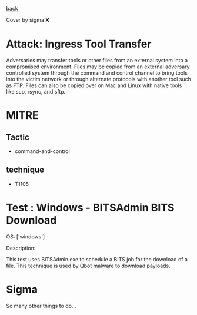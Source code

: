 [back](../index.md)

Cover by sigma :x: 

# Attack: Ingress Tool Transfer

 Adversaries may transfer tools or other files from an external system into a compromised environment. Files may be copied from an external adversary controlled system through the command and control channel to bring tools into the victim network or through alternate protocols with another tool such as FTP. Files can also be copied over on Mac and Linux with native tools like scp, rsync, and sftp.

# MITRE
## Tactic
  - command-and-control

## technique
  - T1105

# Test : Windows - BITSAdmin BITS Download

OS: ['windows']

Description:

 This test uses BITSAdmin.exe to schedule a BITS job for the download of a file.
This technique is used by Qbot malware to download payloads.


# Sigma

 So many other things to do...